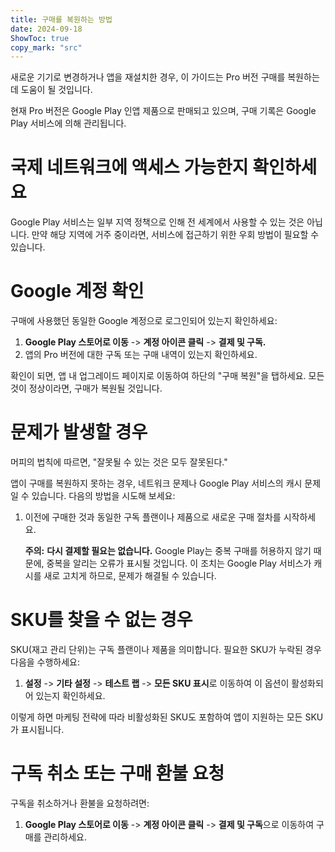 ```yaml
---
title: 구매를 복원하는 방법  
date: 2024-09-18  
ShowToc: true
copy_mark: "src"
---
```


새로운 기기로 변경하거나 앱을 재설치한 경우, 이 가이드는 Pro 버전 구매를 복원하는 데 도움이 될 것입니다.

현재 Pro 버전은 Google Play 인앱 제품으로 판매되고 있으며, 구매 기록은 Google Play 서비스에 의해 관리됩니다.

# 국제 네트워크에 액세스 가능한지 확인하세요

Google Play 서비스는 일부 지역 정책으로 인해 전 세계에서 사용할 수 있는 것은 아닙니다. 만약 해당 지역에 거주 중이라면, 서비스에 접근하기 위한 우회 방법이 필요할 수 있습니다.

# Google 계정 확인

구매에 사용했던 동일한 Google 계정으로 로그인되어 있는지 확인하세요:

1. **Google Play 스토어로 이동** -> **계정 아이콘 클릭** -> **결제 및 구독.**  
2. 앱의 Pro 버전에 대한 구독 또는 구매 내역이 있는지 확인하세요.

확인이 되면, 앱 내 업그레이드 페이지로 이동하여 하단의 "구매 복원"을 탭하세요. 모든 것이 정상이라면, 구매가 복원될 것입니다.

# 문제가 발생할 경우

머피의 법칙에 따르면, "잘못될 수 있는 것은 모두 잘못된다."

앱이 구매를 복원하지 못하는 경우, 네트워크 문제나 Google Play 서비스의 캐시 문제일 수 있습니다. 다음의 방법을 시도해 보세요:

1. 이전에 구매한 것과 동일한 구독 플랜이나 제품으로 새로운 구매 절차를 시작하세요.

   **주의:** **다시 결제할 필요는 없습니다.** Google Play는 중복 구매를 허용하지 않기 때문에, 중복을 알리는 오류가 표시될 것입니다. 이 조치는 Google Play 서비스가 캐시를 새로 고치게 하므로, 문제가 해결될 수 있습니다.

# SKU를 찾을 수 없는 경우

SKU(재고 관리 단위)는 구독 플랜이나 제품을 의미합니다. 필요한 SKU가 누락된 경우 다음을 수행하세요:

1. **설정** -> **기타 설정** -> **테스트 랩** -> **모든 SKU 표시**로 이동하여 이 옵션이 활성화되어 있는지 확인하세요.
   
이렇게 하면 마케팅 전략에 따라 비활성화된 SKU도 포함하여 앱이 지원하는 모든 SKU가 표시됩니다.

# 구독 취소 또는 구매 환불 요청

구독을 취소하거나 환불을 요청하려면:

1. **Google Play 스토어로 이동** -> **계정 아이콘 클릭** -> **결제 및 구독**으로 이동하여 구매를 관리하세요.